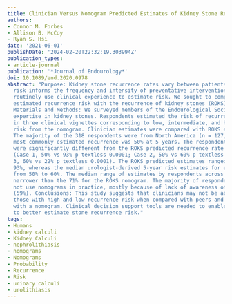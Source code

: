 ```yaml
---
title: Clinician Versus Nomogram Predicted Estimates of Kidney Stone Recurrence Risk
authors:
- Connor M. Forbes
- Allison B. McCoy
- Ryan S. Hsi
date: '2021-06-01'
publishDate: '2024-02-20T22:32:19.303994Z'
publication_types:
- article-journal
publication: '*Journal of Endourology*'
doi: 10.1089/end.2020.0978
abstract: "Purpose: Kidney stone recurrence rates vary between patients. A patient's
  risk informs the frequency and intensity of preventative interventions. Clinicians
  routinely use clinical experience to estimate risk. We sought to compare clinician
  estimated recurrence risk with the recurrence of kidney stones (ROKS) nomogram.
  Materials and Methods: We surveyed members of the Endourological Society with clinical
  expertise in kidney stones. Respondents estimated the risk of recurrence for patients
  in three clinical vignettes corresponding to low, intermediate, and high recurrence
  risk from the nomogram. Clinician estimates were compared with ROKS estimates. Results:
  The majority of the 318 respondents were from North America (n = 127, 40%). The
  most commonly estimated recurrence was 50% at 5 years. The respondents' estimates
  were significantly different from the ROKS predicted recurrence rate for all cases
  (Case 1, 50% vs 93% p textless 0.0001; Case 2, 50% vs 60% p textless 0.0001; Case
  3, 60% vs 22% p textless 0.0001). The ROKS predicted estimates ranged from 22% to
  93%, whereas the median urologist-derived 5-year risk estimates for each case ranged
  from 50% to 60%. The median range of estimates by respondents across cases was 20%,
  narrower than the 71% for the ROKS nomogram. The majority of respondents (95%) do
  not use nomograms in practice, mostly because of lack of awareness of useful nomograms
  (59%). Conclusions: This study suggests that clinicians may not be able to distinguish
  those with high and low recurrence risk when compared with peers and when compared
  with a nomogram. Clinical decision support tools are needed to enable clinicians
  to better estimate stone recurrence risk."
tags:
- Humans
- kidney calculi
- Kidney Calculi
- nephrolithiasis
- nomograms
- Nomograms
- Probability
- Recurrence
- Risk
- urinary calculi
- urolithiasis
---
```

